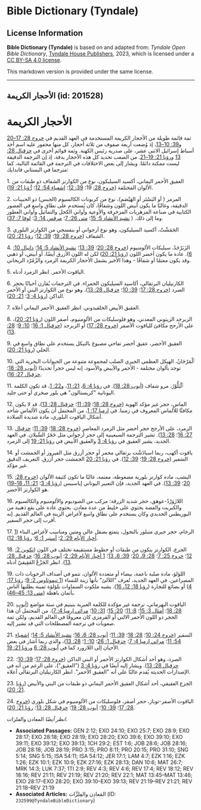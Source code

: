 # Bible Dictionary (Tyndale)

## License Information

**Bible Dictionary (Tyndale)** is based on and adapted from: _Tyndale Open Bible Dictionary_, [Tyndale House Publishers](https://tyndaleopenresources.com/), 2023, which is licensed under a [CC BY-SA 4.0 license](https://creativecommons.org/licenses/by-sa/4.0/legalcode.en).

This markdown version is provided under the same license.



--------------------------------

## الأحجار الكريمة (id: 201528)

الأحجار الكريمة
===============

ثمة قائمة طويلة من الأحجار الكريمة المستخدمة في العهد القديم في [خروج 28: 17–20](https://ref.ly/Exod28:17-Exod28:20) و[39: 10–13](https://ref.ly/Exod39:10-Exod39:13)، إذ وُضعت أربعة صفوف من ثلاثة أحجار، كل منها محفور عليه اسم أحد أسباط إسرائيل الاثنى عشر، على صدرية رئيس الكهنة. وثمة قوائم أخرى في [حزقيال 28: 13](https://ref.ly/Ezek28:13) و[رؤيا 21: 19–21](https://ref.ly/Rev21:19-Rev21:21). من الصعب تحديد كل هذه الأحجار بدقة، إذ إن الترجمة الدقيقة ليست ممكنة دائمًا. ويشار إلى بعض الاختلافات في الترجمة في القائمة التالية، كما مترجما في البستاني فاندايك:

1\. العقيق الأحمر اليماني، أكسيد السيليكون، نوع من الكوارتز الشفاف ذو طبقات من الألوان المختلفة ([خروج 28:](https://ref.ly/Exod28:19) 19؛ [39: 12](https://ref.ly/Exod39:12)؛ [إشعياء 54: 12](https://ref.ly/Isa54:12)؛ [رُّؤيا 21: 19](https://ref.ly/Rev21:19)).

2\. المرمر ( أو البَسْتَر أو الهَيْصَم)، نوع من كربونات الكالسيوم (الجبس) ذو الحبيبات الدقيقة، وغالبًا ما يكون أبيض اللون وشفافًا، كان يُستخدم على نطاق واسع في العصور الكتابية في صناعة المزهريات المزخرفة والأوعية وأواني الكحل والتماثيل وأواني العطور وما إلى ذلك. ( [نشيد الأنشاد 5: 15](https://ref.ly/Song5:15)؛ [متى 26: 7](https://ref.ly/Matt26:7)؛ [مرقس 14: 3](https://ref.ly/Mark14:3)؛ [لوقا 7: 37](https://ref.ly/Luke7:37)).

3\. الجَمَشْتٌ، أكسيد السيليكون، وهو نوع أرجواني أو بنفسجي من الكوارتز البلوري الشفاف ([خروج 28: 19](https://ref.ly/Exod28:19)؛ [39: 12](https://ref.ly/Exod39:12)؛ [رؤيا 21: 20](https://ref.ly/Rev21:20)).

4\. الزَبَرْجَدٌ، سيليكات الألومنيوم ([خروج 28: 20](https://ref.ly/Exod28:20)؛ [39: 13](https://ref.ly/Exod39:13)؛ [نشيد الأنشاد 5: 14](https://ref.ly/Song5:14)؛ [دانيال 10: 6](https://ref.ly/Dan10:6)). عادة ما يكون أخضر اللون ([رؤيا 21: 20](https://ref.ly/Rev21:20)) لكن له اللون الأزرق أيضًا، أو أبيض، أو ذهبي وقد يكون معتمًا أو شفافًا \- وهذا الأخير يشمل الأحجار الكريمة الزمرد والزُمُرّد الريحاني.

5\. الياقوت الأحمر. انظر الزمرد أدناه.

6\. الكارنيليان البرتقالي، أكاسيد السيليكون الحمراء. في الترجمات يُقارن أحيانًا بحجر الصرد ([خروج 28: 17](https://ref.ly/Exod28:17)؛ [39: 10](https://ref.ly/Exod39:10)؛ [حزقيال 28: 13](https://ref.ly/Ezek28:13))، وهو نوع من الكوارتز البني أو الأحمر الداكن ([رؤيا 4: 3](https://ref.ly/Rev4:3)؛ [21: 20](https://ref.ly/Rev21:20)).

7\. العقيق الأبيض الخلقيدوني. انظر العقيق الأحمر اليماني أعلاه.

8\. الزبرجد الزيتوني المعدني، وهو فلوسليكات من الألومنيوم، أصفر اللون ([رؤيا 21: 20](https://ref.ly/Rev21:20))، على الأرجح مكافئ للياقوت الأصفر ([خروج 28: 17](https://ref.ly/Exod28:17)) أو الزبرجد ([حزقيال 1: 16](https://ref.ly/Ezek1:16)؛ [10: 9](https://ref.ly/Ezek10:9)؛ [28: 13](https://ref.ly/Ezek28:13)).

9\. العقيق الأخضر، عقيق أخضر تفاحي مصبوغ بالنيكل يستخدم على نطاق واسع في الحلي ([رؤيا 21: 20](https://ref.ly/Rev21:20)).

10\. ٱلْمَرْجَانُ، الهيكل العظمي الجيري الصلب لمجموعة متنوعة من الحيوانات البحرية التي توجد بألوان مختلفة \- الأحمر والأبيض والأسود. إنه ليس حجراً تحديدًا ([أيوب 28: 18](https://ref.ly/Job28:18)؛ [حزقيال 27: 16](https://ref.ly/Ezek27:16)).

11\. ٱلْبَلُّوْرُ، مرو شفاف ([أيوب 28: 18](https://ref.ly/Job28:18)). في [رؤيا 4: 6](https://ref.ly/Rev4:6)، [21: 11](https://ref.ly/Rev21:11)، و[22: 1](https://ref.ly/Rev22:1)، قد تكون الكلمة اليونانية "كريستالون" هي بلور صخري أو حتى جليد.

12\. الماس، حجر غير مؤكد الهوية ([خروج 28: 18](https://ref.ly/Exod28:18)؛ [39: 11](https://ref.ly/Exod39:11)؛ [حزقيال 28: 13](https://ref.ly/Ezek28:13)). قد لا يكون مكافئًا للألماس المعروف في زمننا. في [إرميا 17: 1](https://ref.ly/Jer17:1)، من المحتمل أن يكون الألماس شأحد أشكال الياقوت البلوري، مادة شديدة الصلادة.

13\. الزمرد، على الأرجح حجر أخضر مثل الزمرد المعاصر ([خروج 28: 18](https://ref.ly/Exod28:18)؛ [39: 11](https://ref.ly/Exod39:11)؛ [حزقيال 27: 16](https://ref.ly/Ezek27:16)؛ [28: 13](https://ref.ly/Ezek28:13)). تشير الترجمة السبعينية إلى حجر أرجواني مثل حَجَرُ السِّيلان. في العهد الجديد، يشير العقيق في [رؤيا 4: 3](https://ref.ly/Rev4:3) والعقيق الأبيض في [رؤيا 21: 19](https://ref.ly/Rev21:19) إلى الزمرد.

14\. ياقوت أكهب، ربما اسباذَشْت برتقالي محمر أو حجر أزرق مثل الفيروز أو الجمشت أو السَفير ([خروج 28: 19](https://ref.ly/Exod28:19)؛ [39: 12](https://ref.ly/Exod39:12)). في [رؤيا 21: 20](https://ref.ly/Rev21:20) الجمشت حجر أزرق. التعريف الدقيق غير مؤكد.

15\. اليشب، مادة كوارتز بلورية مضغوطة، معتمة، غالبًا ما تكون كثيفة الألوان ([خروج 28: 20](https://ref.ly/Exod28:20)؛ [39: 13](https://ref.ly/Exod39:13)). في العهد الجديد، فإن التعبير اليوناني إياسبيس ([رؤيا 4: 3](https://ref.ly/Rev4:3)؛ [21: 11، 18–19](https://ref.ly/Rev21:11)) هو الكوارتز الأخضر.

16\. اللازَوَرْدٌ\-عوهق، حجر شديد الزرقة؛ مركب من الصوديوم والألومنيوم والكالسيوم والكبريت والفضة يحتوي على خليط من عدة معادن. يحتوي عادة على بقع ذهبية من البوريطس الحديدي وكان يستخدم على نطاق واسع لأغراض الزينة في العالم القديم. إنه أقرب إلى حجر السفير.

17\. الرخام، حجر جيري متبلور بالتحول، يتمتع بصقل عالي ومتين ومناسب لأغراض البناء ([1 أخبار الأيام 29: 2](https://ref.ly/1Chr29:2)؛ [أستير 1: 6](https://ref.ly/Esth1:6)؛ [رؤيا 18: 12](https://ref.ly/Rev18:12)).

18\. الجزع، الكوارتز يتكون من طبقات أو خطوط مستقيمة تختلف في اللون ([تكوين 2: 12](https://ref.ly/Gen2:12)؛ [خروج 25: 7](https://ref.ly/Exod25:7)؛ [28: 9، 20](https://ref.ly/Exod28:9)؛ [39: 6، 13](https://ref.ly/Exod39:6)؛ [1 أخبار الأيام 29: 2](https://ref.ly/1Chr29:2)؛ [أيوب 28: 16](https://ref.ly/Job28:16)؛ [حزقيال 28: 13](https://ref.ly/Ezek28:13)). انظر الجَزْعٌ العَقِيقيّ أدناه.

19\. اللؤلؤ، مادة صلبة ناعمة، بيضاء أو متعددة الألوان، تنمو في أصداف الرخويات ذات المصراعين. في العهد الجديد، تُعرف "اللآلئ" بأنها زينة للنساء ([1 تيموثاوس 2: 9](https://ref.ly/1Tim2:9)؛ [رؤيا 17: 4](https://ref.ly/Rev17:4)) أو بضائع للتجارة ([رؤيا 18: 12، 16](https://ref.ly/Rev18:12)). يشبه ملكوت السماوات بلؤلؤة ثمينة يطلبها الناس بأثمان باهظة ([متى 13: 45–46](https://ref.ly/Matt13:45-Matt13:46)).

20\. الياقوت البهرماني، ترجمة غير مؤكدة للكلمة العبرية بنينيم في ستة مواضع ([أيوب 28: 18](https://ref.ly/Job28:18)؛ [أمثال 3: 15](https://ref.ly/Prov3:15)؛ [8: 11](https://ref.ly/Prov8:11)؛ [20: 15](https://ref.ly/Prov20:15)؛ [31: 10](https://ref.ly/Prov31:10)؛ [مراثي إرميا 4: 7](https://ref.ly/Lam4:7)). من المحتمل أن هذا الحجر ذو اللون الأحمر الالني أو القرمزي كان معروفًا في العالم القديم، ولكن ثمة صعوبات في ترجمة المصطلحات التي قد تشير إليه.

21\. السفير ([خروج 24: 10](https://ref.ly/Exod24:10)؛ [28: 18](https://ref.ly/Exod28:18)؛ [39: 11](https://ref.ly/Exod39:11)؛ [أيوب 28: 6، 16](https://ref.ly/Job28:6)؛ [نشيد الأنشاد 5: 14](https://ref.ly/Song5:14)؛ [إشعياء 54: 11](https://ref.ly/Isa54:11)؛ [مراثي إرميا 4: 7](https://ref.ly/Lam4:7)؛ [حزقيال 1: 26](https://ref.ly/Ezek1:26)؛ [10: 1](https://ref.ly/Ezek10:1)؛ [28: 13](https://ref.ly/Ezek28:13))، والذي ربما أشار في بعض الأحيان إلى اللازورد كما في [أيوب 28: 6](https://ref.ly/Job28:6) و[رؤيا 21: 19](https://ref.ly/Rev21:19).

22\. الصرد، وهو أحد أشكال الكوارتز الأحمر أو البني الداكن ([خروج 28: 17](https://ref.ly/Exod28:17)؛ [39: 10](https://ref.ly/Exod39:10)؛ [حزقيال 28: 13](https://ref.ly/Ezek28:13)). ويشار إليه أيضًا في [رؤيا 4: 3](https://ref.ly/Rev4:3) ("العقيق")، على الرغم من أنه في الإصدارات الحديثة يُقدم غالبًا على أنه "العقيق الأحمر". انظر الكارنيليان البرتقالي أعلاه.

23\. الجزع العقيقي، أحد أشكال العقيق الأحمر اليماني ذو طبقات من البني والأبيض ([رؤيا 21: 20](https://ref.ly/Rev21:20)).

24\. الياقوت الأصفر\-توباز، حجر أصفر، فلوسليكات من الألومنيوم في شكل بلوري ([خروج 28: 17](https://ref.ly/Exod28:17)؛ [39: 10](https://ref.ly/Exod39:10)؛ [أيوب 28: 19](https://ref.ly/Job28:19)؛ [حزقيال 28: 13](https://ref.ly/Ezek28:13)؛ [رؤيا 21: 20](https://ref.ly/Rev21:20)).

*انظر أيضًا* المعادن والفلزات.

* **Associated Passages:** GEN 2:12; EXO 24:10; EXO 25:7; EXO 28:9; EXO 28:17; EXO 28:18; EXO 28:19; EXO 28:20; EXO 39:6; EXO 39:10; EXO 39:11; EXO 39:12; EXO 39:13; 1CH 29:2; EST 1:6; JOB 28:6; JOB 28:16; JOB 28:18; JOB 28:19; PRO 3:15; PRO 8:11; PRO 20:15; PRO 31:10; SNG 5:14; SNG 5:15; ISA 54:11; ISA 54:12; JER 17:1; LAM 4:7; EZK 1:16; EZK 1:26; EZK 10:1; EZK 10:9; EZK 27:16; EZK 28:13; DAN 10:6; MAT 26:7; MRK 14:3; LUK 7:37; 1TI 2:9; REV 4:3; REV 4:6; REV 17:4; REV 18:12; REV 18:16; REV 21:11; REV 21:19; REV 21:20; REV 22:1; MAT 13:45–MAT 13:46; EXO 28:17–EXO 28:20; EXO 39:10–EXO 39:13; REV 21:19–REV 21:21; REV 21:18–REV 21:19
* **Associated Articles:** المَعادِن والفِلزَّات (ID: `232599@TyndaleBibleDictionary`)

